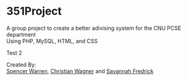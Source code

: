 # 351Project

A group project to create a better adivising system for the CNU PCSE department  
Using PHP, MySQL, HTML, and CSS

Test 2

Created By:  
[Spencer Warren](https://github.com/Spencer-Warren), [Christian Wagner](https://github.com/ChristianMingl3) and [Savannah Fredrick](https://github.com/savannahfredrick)
